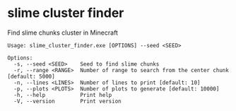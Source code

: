 # slime cluster finder

Find slime chunks cluster in Minecraft

```
Usage: slime_cluster_finder.exe [OPTIONS] --seed <SEED>

Options:
  -s, --seed <SEED>    Seed to find slime chunks
  -r, --range <RANGE>  Number of range to search from the center chunk [default: 5000]
  -n, --lines <LINES>  Number of lines to print [default: 10]
  -p, --plots <PLOTS>  Number of plots to generate [default: 10000]
  -h, --help           Print help
  -V, --version        Print version
```
